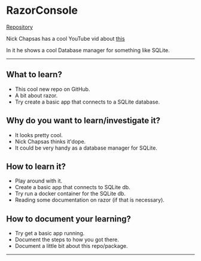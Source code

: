 # RazorConsole

[Repository](https://github.com/LittleLittleCloud/RazorConsole)

Nick Chapsas has a cool YouTube vid about [this](https://www.youtube.com/watch?v=1C1gTRm7BB4)

In it he shows a cool Database manager for something like SQLite.

---

## What to learn?

- This cool new repo on GitHub.
- A bit about razor.
- Try create a basic app that connects to a SQLite database.

## Why do you want to learn/investigate it?

- It looks pretty cool.
- Nick Chapsas thinks it'dope.
- It could be very handy as a database manager for SQLite.

## How to learn it?

- Play around with it.
- Create a basic app that connects to SQLite db.
- Try run a docker container for the SQLite db.
- Reading some documentation on razor (if that is necessary).

## How to document your learning?

- Try get a basic app running.
- Document the steps to how you got there.
- Document a little bit about this repo/package.

---